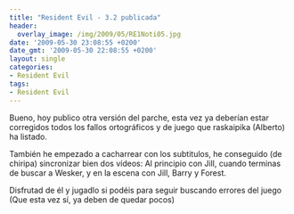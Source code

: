 ```yaml
---
title: "Resident Evil - 3.2 publicada"
header:
  overlay_image: /img/2009/05/RE1Noti05.jpg
date: '2009-05-30 23:08:55 +0200'
date_gmt: '2009-05-30 22:08:55 +0200'
layout: single
categories:
- Resident Evil
tags:
- Resident Evil
---
```

Bueno, hoy publico otra versión del parche, esta vez ya deberían estar corregidos 
todos los fallos ortográficos y de juego que raskaipika (Alberto) ha listado.

También he empezado a cacharrear con los subtitulos, he conseguido (de chiripa) 
sincronizar bien dos vídeos: Al principio con Jill, cuando terminas de buscar a 
Wesker, y en la escena con Jill, Barry y Forest.

Disfrutad de él y jugadlo si podéis para seguir buscando errores del juego 
(Que esta vez sí, ya deben de quedar pocos)
